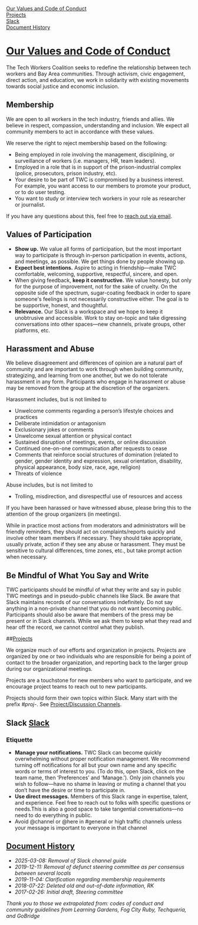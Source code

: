 [Our Values and Code of Conduct](#our-values)<br>
[Projects](#projects)<br>
[Slack](#slack)<br>
[Document History](#document-history)

<h1 class="lh-tight marg-b-4"><a id="our-values" href="#our-values">Our Values and Code of Conduct</a>
</h1>

The Tech Workers Coalition seeks to redefine the relationship between tech workers and Bay Area communities. Through activism, civic engagement, direct action, and education, we work in solidarity with existing movements towards social justice and economic inclusion.

## Membership

We are open to all workers in the tech industry, friends and allies. We believe in respect, compassion, understanding and inclusion. We expect all community members to act in accordance with these values.

We reserve the right to reject membership based on the following:
- Being employed in role involving the management, disciplining, or surveillance of workers (i.e. managers, HR, team leaders).
- Employed in a role that is in support of the prison-industrial complex (police, prosecutors, prison industry, etc).
- Your desire to be part of TWC is compromised by a business interest. For example, you want access to our members to promote your product, or to do user testing.
- You want to study or interview tech workers in your role as researcher or journalist.

If you have any questions about this, feel free to [reach out via email](mailto:hello@techworkerscoalition.org).

## Values of Participation

- **Show up.** We value all forms of participation, but the most important way to participate is through in-person participation in events, actions, and meetings, as possible. We get things done by people showing up.
- **Expect best intentions.** Aspire to acting in friendship—make TWC comfortable, welcoming, supportive, respectful, sincere, and open.
- When giving feedback, **keep it constructive.** We value honesty, but only for the purpose of improvement, not for the sake of cruelty. On the opposite side of the spectrum, sugar-coating feedback in order to spare someone's feelings is not necessarily constructive either. The goal is to be supportive, honest, and thoughtful.
- **Relevance.** Our Slack is a workspace and we hope to keep it unobtrusive and accessible. Work to stay on-topic and take digressing conversations into other spaces—new channels, private groups, other platforms, etc.

## Harassment and Abuse

We believe disagreement and differences of opinion are a natural part of community and are important to work through when building community, strategizing, and learning from one another, but we do not tolerate harassment in any form. Participants who engage in harassment or abuse may be removed from the group at the discretion of the organizers.

Harassment includes, but is not limited to

- Unwelcome comments regarding a person’s lifestyle choices and practices
- Deliberate intimidation or antagonism
- Exclusionary jokes or comments
- Unwelcome sexual attention or physical contact
- Sustained disruption of meetings, events, or online discussion
- Continued one-on-one communication after requests to cease
- Comments that reinforce social structures of domination (related to gender, gender identity and expression, sexual orientation, disability, physical appearance, body size, race, age, religion)
- Threats of violence

Abuse includes, but is not limited to
- Trolling, misdirection, and disrespectful use of resources and access

If you have been harassed or have witnessed abuse, please bring this to the attention of the group organizers (in meetings).

While in practice most actions from moderators and administrators will be friendly reminders, they should act on complaints/reports quickly and involve other team members if necessary. They should take appropriate, usually private, action if they see any abuse or harassment. They must be sensitive to cultural differences, time zones, etc., but take prompt action when necessary.

## Be Mindful of What You Say and Write

TWC participants should be mindful of what they write and say in public TWC meetings and in pseudo-public channels like Slack. Be aware that Slack maintains records of our conversations indefinitely. Do not say anything in a non-private channel that you do not want becoming public. Participants should also be aware that members of the press may be present or in Slack channels. While we ask them to keep what they read and hear off the record, we cannot control what they publish.

##<a id="projects" href="#projects">Projects</a>

We organize much of our efforts and organization in projects. Projects are organized by one or two individuals who are responsible for being a point of contact to the broader organization, and reporting back to the larger group during our organizational meetings.

Projects are a touchstone for new members who want to participate, and we encourage project teams to reach out to new participants.

Projects should form their own topics within Slack. Many start with the prefix *#proj-*. See [Project/Discussion Channels](#slack).

## Slack <a id="slack" href="#slack">Slack</a>

### Etiquette

- **Manage your notifications.** TWC Slack can become quickly overwhelming without proper notification management. We recommend turning off notifications for all but your own name and any specific words or terms of interest to you. (To do this, open Slack, click on the team name, then ‘Preferences’ and ‘Manage.’). Only join channels you wish to follow—have no shame in leaving or muting a channel that you don’t have the desire or time to participate in.
- **Use direct messages.** Members of this Slack range in expertise, talent, and experience. Feel free to reach out to folks with specific questions or needs.This is also a good space to take tangential conversations—no need to do everything in public.
- Avoid @channel or @here in #general or high traffic channels unless your message is important to everyone in that channel

## <a id="document-history" href="#document-history">Document History</a>
- *2025-03-08: Removal of Slack channel guide*
- *2019-12-11: Removal of defunct steering committee as per consensus between several locals*
- *2019-11-04: Clarification regarding membership requirements*
- *2018-07-22: Deleted old and out-of-date information, RK*
- *2017-02-26: Initial draft, Steering committee*

*Thank you to those we extrapolated from: codes of conduct and community guidelines from Learning Gardens, Fog City Ruby, Techqueria, and GoBridge*
